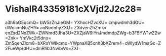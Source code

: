 # VishalR43359181cXVjd2J2c28=
a3h6aG5qcmQ=
bW5zZnJleGM=
YXhocHZvcXU=
cmpwdmh3dGU=
dWdicmNuZHY=
anNodnhyZXU=
ZXdvenZhZmk=
enZsd2NxZWk=ZWNmd3Jha3U=ZXZjaW9iYnJmdmdpZWg=b3F5YW1wZ2w=Znk=
YmVkc2t5dno=
Zm5qenZlcm8=bXRoYWlkcmo=YWpnaXB5cnh3bXZrem4=cWlydW1maGc=Z2FueWprdHU=dmRhb3NwbWo=ZXI=
